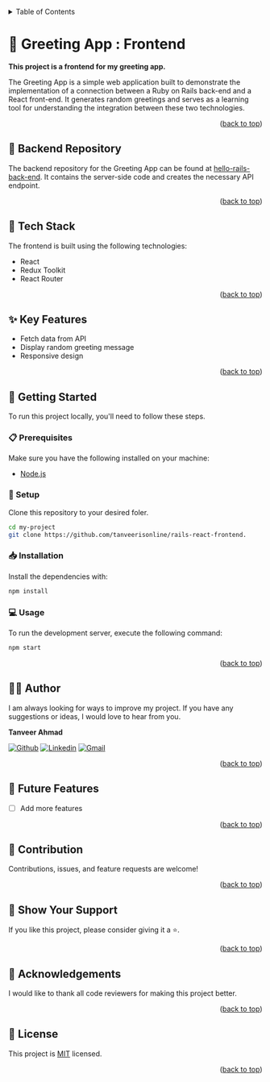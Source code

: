 <a name="readme-top"></a>
<details>
<summary>Table of Contents</summary>

- [👋 Greeting App : Frontend](#-greeting-app--frontend)
  - [📂 Backend Repository](#-backend-repository)
  - [🧰 Tech Stack  ](#-tech-stack--)
  - [✨ Key Features  ](#-key-features--)
  - [📘 Getting Started  ](#-getting-started--)
    - [📋 Prerequisites](#-prerequisites)
    - [📁 Setup](#-setup)
    - [📥 Installation](#-installation)
    - [💻 Usage](#-usage)
  - [👨‍🚀 Author  ](#-author--)
  - [🎯 Future Features  ](#-future-features--)
  - [🤝 Contribution  ](#-contribution--)
  - [💖 Show Your Support  ](#-show-your-support--)
  - [🙏 Acknowledgements](#-acknowledgements)
  - [📜 License ](#-license-)
</details>

# 👋 Greeting App : Frontend

**This project is a frontend for my greeting app.**

The Greeting App is a simple web application built to demonstrate the implementation of a connection between a Ruby on Rails back-end and a React front-end. It generates random greetings and serves as a learning tool for understanding the integration between these two technologies.

<p align="right">(<a href="#readme-top">back to top</a>)</p>

## 📂 Backend Repository

The backend repository for the Greeting App can be found at [hello-rails-back-end](https://github.com/tanveerisonline/rails-react-backend). It contains the server-side code and creates the necessary API endpoint.

<p align="right">(<a href="#readme-top">back to top</a>)</p>

## 🧰 Tech Stack  <a name="tech-stack"></a>

The frontend is built using the following technologies:

- React
- Redux Toolkit
- React Router


<p align="right">(<a href="#readme-top">back to top</a>)</p>

## ✨ Key Features  <a name="key-features"></a>

- Fetch data from API
- Display random greeting message
- Responsive design

<p align="right">(<a href="#readme-top">back to top</a>)</p>


## 📘 Getting Started  <a name="getting-started"></a>

To run this project locally, you'll need to follow these steps.

### 📋 Prerequisites

Make sure you have the following installed on your machine:
- [Node.js](https://nodejs.org/en/)

### 📁 Setup

Clone this repository to your desired foler.

```sh
cd my-project
git clone https://github.com/tanveerisonline/rails-react-frontend.
```

### 📥 Installation

Install the dependencies with:

```sh
npm install
```

### 💻 Usage

To run the development server, execute the following command:

```sh
npm start
```

<p align="right">(<a href="#readme-top">back to top</a>)</p>

## 👨‍🚀 Author  <a name="author"></a>

I am always looking for ways to improve my project. If you have any suggestions or ideas, I would love to hear from you.

**Tanveer Ahmad**

[![Github](https://img.shields.io/badge/GitHub-673AB7?style=for-the-badge&logo=github&logoColor=white)](https://github.com/tanveerisonline)
[![Linkedin](https://img.shields.io/badge/LinkedIn-0077B5?style=for-the-badge&logo=linkedin&logoColor=white)](https://www.linkedin.com/in/tanveerisonline/)
[![Gmail](https://img.shields.io/badge/Gmail-D14836?style=for-the-badge&logo=gmail&logoColor=white)](mailto:tanveerisonline@gmail.com)

<p align="right">(<a href="#readme-top">back to top</a>)</p>

## 🎯 Future Features  <a name="future-features"></a>

- [ ] Add more features
 
<p align="right">(<a href="#readme-top">back to top</a>)</p>

## 🤝 Contribution  <a name="contribution"></a>

Contributions, issues, and feature requests are welcome! 

<p align="right">(<a href="#readme-top">back to top</a>)</p>

## 💖 Show Your Support  <a name="support"></a>

If you like this project, please consider giving it a ⭐.

<p align="right">(<a href="#readme-top">back to top</a>)</p>

## 🙏 Acknowledgements

I would like to thank all code reviewers for making this project better.

<p align="right">(<a href="#readme-top">back to top</a>)</p>

## 📜 License <a name="license"></a>

This project is [MIT](./LICENSE) licensed.

<p align="right">(<a href="#readme-top">back to top</a>)</p>